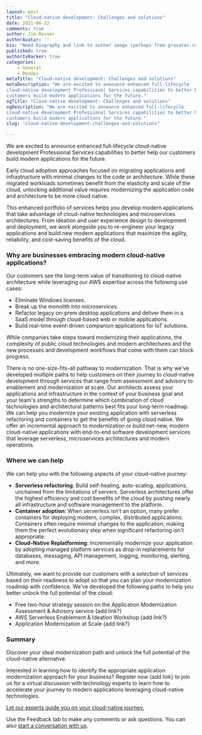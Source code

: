 ```yaml
---
layout: post
title: "Cloud-native development: Challenges and solutions"
date: 2021-06-22
comments: true
author: Jim Rosser
authorAvatar: ''
bio: "Need biography and link to author image (perhaps from gravatar.com or linked in)."
published: true
authorIsRacker: true
categories:
    - General
    - DevOps
metaTitle: "Cloud-native development: Challenges and solutions"
metaDescription: "We are excited to announce enhanced full-lifecycle
cloud-native development Professional Services capabilities to better help our
customers build modern applications for the future."
ogTitle: "Cloud-native development: Challenges and solutions"
ogDescription: "We are excited to announce enhanced full-lifecycle
cloud-native development Professional Services capabilities to better help our
customers build modern applications for the future."
slug: "cloud-native-development-challenges-and-solutions"

---
```


We are excited to announce enhanced full-lifecycle cloud-native development
Professional Services capabilities to better help our customers build modern
applications for the future.

<!--more-->

Early cloud adoption approaches focused on migrating applications and
infrastructure with minimal changes to the code or architecture. While these
migrated workloads sometimes benefit from the elasticity and scale of the cloud,
unlocking additional value requires modernizing the application code and
architecture to be more cloud native.

This enhanced portfolio of services helps you develop modern applications that
take advantage of cloud-native technologies and microservices architectures. From
ideation and user experience design to development and deployment, we work
alongside you to re-engineer your legacy applications and build new modern
applications that maximize the agility, reliability, and cost-saving benefits of
the cloud.

### Why are businesses embracing modern cloud-native applications?

Our customers see the long-term value of transitioning to cloud-native
architecture while leveraging our AWS expertise across the following use cases:

- Eliminate Windows licenses.
- Break up the monolith into microservices.
- Refactor legacy on-prem desktop applications and deliver them in a SaaS model
  through cloud-based web or mobile applications.
- Build real-time event-driven companion applications for IoT solutions.

While companies take steps toward modernizing their applications,  the complexity
of public cloud technologies and modern architectures and the new processes and
development workflows that come with them can block progress.  

There is no one-size-fits-all pathway to modernization. That is why we've
developed multiple paths to help customers on their journey to cloud-native
development through services that range from assessment and advisory to enablement
and modernization at scale. Our architects assess your applications and
infrastructure in the context of your business goal and your team's strengths to
determine which combination of cloud technologies and architectural patterns best
fits your long-term roadmap. We can help you modernize your existing application
with serverless refactoring and containers to get the benefits of going cloud
native. We offer an incremental approach to modernization or build net-new, modern
cloud-native applications with end-to-end software development services that
leverage serverless, microservices architectures and modern operations.  

### Where we can help

We can help you with the following aspects of your cloud-native journey:

- **Serverless refactoring**: Build self-healing, auto-scaling, applications,
  unchained from the limitations of servers. Serverless architectures offer the
  highest efficiency and cost benefits of the cloud by pushing nearly all
  infrastructure and software management to the platform.
- **Container adoption**: When serverless isn't an option, many prefer containers
  for deploying modern, complex, distributed applications. Containers often require
  minimal changes to the application, making them the perfect evolutionary step
  when significant refactoring isn't appropriate.
- **Cloud-Native Replatforming**: Incrementally modernize your application by
   adopting managed platform services as drop-in replacements for databases,
   messaging, API management, logging, monitoring, alerting, and more.

Ultimately, we want to provide our customers with a selection of services based
on their readiness to adopt so that you can plan your modernization roadmap
with confidence. We've developed the following paths to help you better unlock
the full potential of the cloud:

- Free two-hour strategy session on the Application Modernization Assessment &
  Advisory service {add link?}
- AWS Serverless Enablement & Ideation Workshop {add link?}
- Application Modernization at Scale {add link?}

### Summary

Discover your ideal modernization path and unlock the full potential of the
cloud-native alternative.

Interested in learning how to identify the appropriate application modernization
approach for your business? Register now {add link} to join us for a virtual
discussion with technology experts to learn how to accelerate your journey to
modern applications leveraging cloud-native technologies.

<a class="cta purple" id="cta" href="https://www.rackspace.com/solutions">Let our experts guide you on your cloud-native journey.</a>

Use the Feedback tab to make any comments or ask questions. You can also
[start a conversation with us](https://www.rackspace.com/contact).
